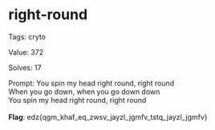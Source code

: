 
right-round
===========


Tags: cryto

Value: 372

Solves: 17

Prompt: You spin my head right round, right round </br> When you go down, when you go down down </br> You spin my head right round, right round  </br></br> **Flag**: edz{qgm_khaf_eq_zwsv_jayzl_jgmfv_tstq_jayzl_jgmfv}
